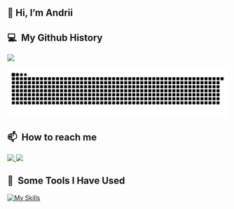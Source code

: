 <h2> 👋 Hi, I’m Andrii</h2>

<h2> 💻 &nbsp;My Github History</h2>
<picture>
<source 
  srcset="https://github-readme-stats.vercel.app/api?username=pproger&show_icons=true&theme=dark"
  media="(prefers-color-scheme: dark)"
/>
<source
  srcset="https://github-readme-stats.vercel.app/api?username=pproger&show_icons=true"
  media="(prefers-color-scheme: light), (prefers-color-scheme: no-preference)"
/>
<img src="https://github-readme-stats.vercel.app/api?username=pproger&show_icons=true" />
</picture>

![Snake animation](https://github.com/PPROGER/PPROGER/blob/output/github-contribution-grid-snake.svg)


<h2> 📫 &nbsp;How to reach me</h2>
<p align="left">
  <a href="https://www.instagram.com/nice_boy.10/">
    <img height="50" src="https://upload.wikimedia.org/wikipedia/commons/thumb/a/a5/Instagram_icon.png/2048px-Instagram_icon.png"/>
  </a>
  <a href="https://www.linkedin.com/in/andrii-korniienko-546124186/">
    <img height="50" src="https://cdn-icons-png.flaticon.com/512/174/174857.png"/>
  </a>
</p>


<h2> 🚀 &nbsp;Some Tools I Have Used</h2>

[![My Skills](https://skills.thijs.gg/icons?i=js,html,css,tailwind,nodejs,ts,react,materialui,redux,mysql,graphql,docker,github,gitlab,git,py,tensorflow,c,cpp,cs)](https://skills.thijs.gg)

<!---
PPROGER/PPROGER is a ✨ special ✨ repository because its `README.md` (this file) appears on your GitHub profile.
You can click the Preview link to take a look at your changes.
--->
